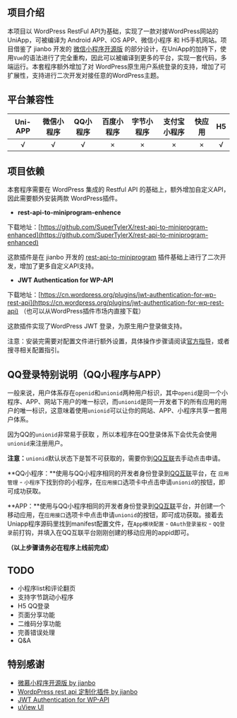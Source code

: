 ## 项目介绍

本项目以 WordPress RestFul API为基础，实现了一款对接WordPress网站的UniApp，可被编译为 Android APP、iOS APP、微信小程序 和 H5手机网站。项目借鉴了 jianbo 开发的 [微信小程序开源版](https://github.com/iamxjb/winxin-app-watch-life.net) 的部分设计，在UniApp的加持下，使用`Vue`的语法进行了完全重构，因此可以被编译到更多的平台，实现一套代码，多端运行。本套程序额外增加了对 WordPress原生用户系统登录的支持，增加了可扩展性，支持进行二次开发对接任意的WordPress主题。



## 平台兼容性

| Uni-APP | 微信小程序 | QQ小程序 | 百度小程序 | 字节小程序 | 支付宝小程序 | 快应用 |  H5  |
| :-----: | :--------: | :------: | :--------: | :--------: | :----------: | :----: | :--: |
|    √    |     √      |    √     |     ×      |     ×      |      ×       |   ×    |  √   |



## 项目依赖

本套程序需要在 WordPress 集成的 Restful API 的基础上，额外增加自定义API，因此需要额外安装两款 WordPress插件。

- **rest-api-to-miniprogram-enhence**

下载地址：[https://github.com/SuperTylerX/rest-api-to-miniprogram-enhanced](https://github.com/SuperTylerX/rest-api-to-miniprogram-enhanced)

这款插件是在 jianbo 开发的 [rest-api-to-miniprogram](https://github.com/iamxjb/rest-api-to-miniprogram) 插件基础上进行了二次开发，增加了更多自定义API支持。

- **JWT Authentication for WP-API**

下载地址：[https://cn.wordpress.org/plugins/jwt-authentication-for-wp-rest-api](https://cn.wordpress.org/plugins/jwt-authentication-for-wp-rest-api) （也可以从WordPress插件市场内直接下载）

这款插件实现了WordPress JWT 登录，为原生用户登录做支持。

注意：安装完需要对配置文件进行额外设置，具体操作步骤请阅读[官方指导](https://cn.wordpress.org/plugins/jwt-authentication-for-wp-rest-api )，或者搜寻相关配置指引。



## QQ登录特别说明（QQ小程序与APP）

一般来说，用户体系存在`openid`和`unionid`两种用户标识，其中`openid`是同一个小程序、APP、网站下用户的唯一标识，而`unionid`是同一开发者下的所有应用的用户的唯一标识，这意味着使用`unionid`可以让你的网站、APP、小程序共享一套用户体系。

因为QQ的`unionid`非常易于获取 ，所以本程序在QQ登录体系下会优先会使用`unionid`来注册用户。

**注意：**`unionid`默认状态下是暂不可获取的，需要你到[QQ互联](https://connect.qq.com/)去手动点击申请。

**QQ小程序：**使用与QQ小程序相同的开发者身份登录到[QQ互联](https://connect.qq.com/)平台，在 `应用管理` - `小程序`下找到你的小程序，在`应用接口`选项卡中点击申请`unionid`的按钮，即可成功获取。

**APP：**使用与QQ小程序相同的开发者身份登录到[QQ互联](https://connect.qq.com/)平台，并创建一个移动应用，在`应用接口`选项卡中点击申请`unionid`的按钮，即可成功获取。接着去Uniapp程序源码里找到manifest配置文件，在`App模块配置` - `OAuth登录鉴权` - `QQ登录`前打钩，并填入在QQ互联平台刚刚创建的移动应用的appid即可。

**（以上步骤请务必在程序上线前完成）**



## TODO

- 小程序list和评论翻页
- 支持字节跳动小程序
- H5 QQ登录
- 页面分享功能
- 二维码分享功能
- 完善错误处理
- Q&A



## 特别感谢

- [微慕小程序开源版 by jianbo](https://github.com/iamxjb/winxin-app-watch-life.net)
- [WordpPress rest api 定制化插件 by jianbo](https://github.com/iamxjb/rest-api-to-miniprogram)
- [JWT Authentication for WP-API](https://cn.wordpress.org/plugins/jwt-authentication-for-wp-rest-api)
- [uView UI](https://www.uviewui.com/)

